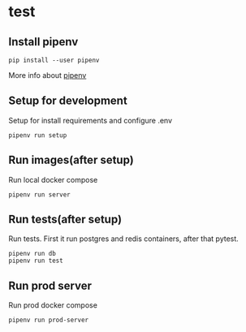 # test

## Install pipenv
    pip install --user pipenv
More info about [pipenv](https://pipenv.pypa.io/en/latest/)

## Setup for development
Setup for install requirements and configure .env

    pipenv run setup

## Run images(after setup)
Run local docker compose

    pipenv run server

## Run tests(after setup)
Run tests. First it run postgres and redis containers, after that pytest.

    pipenv run db
    pipenv run test


## Run prod server
Run prod docker compose

    pipenv run prod-server

